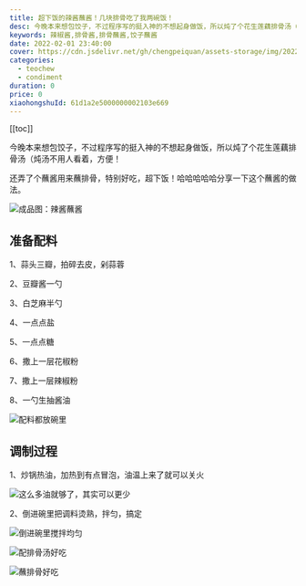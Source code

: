 ```yaml
---
title: 超下饭的辣酱蘸酱！几块排骨吃了我两碗饭！
desc: 今晚本来想包饺子，不过程序写的挺入神的不想起身做饭，所以炖了个花生莲藕排骨汤（炖汤不用人看着，方便！
keywords: 辣椒酱,排骨酱,排骨蘸酱,饺子蘸酱
date: 2022-02-01 23:40:00
cover: https://cdn.jsdelivr.net/gh/chengpeiquan/assets-storage/img/2022/02/20220201234256.jpg
categories:
  - teochew
  - condiment
duration: 0
price: 0
xiaohongshuId: 61d1a2e5000000002103e669
---
```


[[toc]]

今晚本来想包饺子，不过程序写的挺入神的不想起身做饭，所以炖了个花生莲藕排骨汤（炖汤不用人看着，方便！

还弄了个蘸酱用来蘸排骨，特别好吃，超下饭！哈哈哈哈哈分享一下这个蘸酱的做法。

![成品图：辣酱蘸酱](https://cdn.jsdelivr.net/gh/chengpeiquan/assets-storage/img/2022/01/20220108005139.jpg)

## 准备配料

1、蒜头三瓣，拍碎去皮，剁蒜蓉

2、豆瓣酱一勺

3、白芝麻半勺

4、一点点盐

5、一点点糖

6、撒上一层花椒粉

7、撒上一层辣椒粉

8、一勺生抽酱油

![配料都放碗里](https://cdn.jsdelivr.net/gh/chengpeiquan/assets-storage/img/2022/01/20220108005142.jpg)

## 调制过程

1、炒锅热油，加热到有点冒泡，油温上来了就可以关火

![这么多油就够了，其实可以更少](https://cdn.jsdelivr.net/gh/chengpeiquan/assets-storage/img/2022/01/20220108005141.jpg)

2、倒进碗里把调料烫熟，拌匀，搞定

![倒进碗里搅拌均匀](https://cdn.jsdelivr.net/gh/chengpeiquan/assets-storage/img/2022/01/20220108005143.jpg)

![配排骨汤好吃](https://cdn.jsdelivr.net/gh/chengpeiquan/assets-storage/img/2022/01/20220108005140.jpg)

![蘸排骨好吃](https://cdn.jsdelivr.net/gh/chengpeiquan/assets-storage/img/2022/01/20220108005138.jpg)


